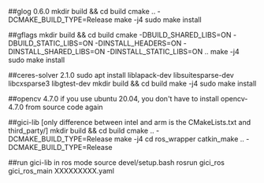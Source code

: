 ##glog 0.6.0
mkdir build && cd build
cmake .. -DCMAKE_BUILD_TYPE=Release
make -j4
sudo make install


##gflags
mkdir build && cd build
cmake -DBUILD_SHARED_LIBS=ON -DBUILD_STATIC_LIBS=ON -DINSTALL_HEADERS=ON -DINSTALL_SHARED_LIBS=ON -DINSTALL_STATIC_LIBS=ON ..
make -j4
sudo make install

##ceres-solver 2.1.0
sudo apt install liblapack-dev libsuitesparse-dev libcxsparse3 libgtest-dev
mkdir build && cd build
make -j4
sudo make install

##opencv 4.7.0
if you use ubuntu 20.04, you don't have to install opencv-4.7.0 from source code again

##gici-lib [only difference between intel and arm is the CMakeLists.txt and third_party/]
mkdir build && cd build
cmake .. -DCMAKE_BUILD_TYPE=Release
make -j4
cd ros_wrapper
catkin_make .. -DCMAKE_BUILD_TYPE=Release 

##run gici-lib in ros mode
source devel/setup.bash
rosrun gici_ros gici_ros_main  XXXXXXXXX.yaml



